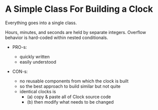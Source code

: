 # A Simple Class For Building a Clock

Everything goes into a single class.

Hours, minutes, and seconds are held by separate integers.
Overflow behavior is hard-coded within nested conditionals.

- PRO-s:
  - quickly written
  - easily understood

- CON-s:
  - no reusable components from which the clock is built
  - so the best approach to build similar but not quite
  - identical clocks is
    - (a) copy & paste all of Clock source code
    - (b) then modify what needs to be changed
